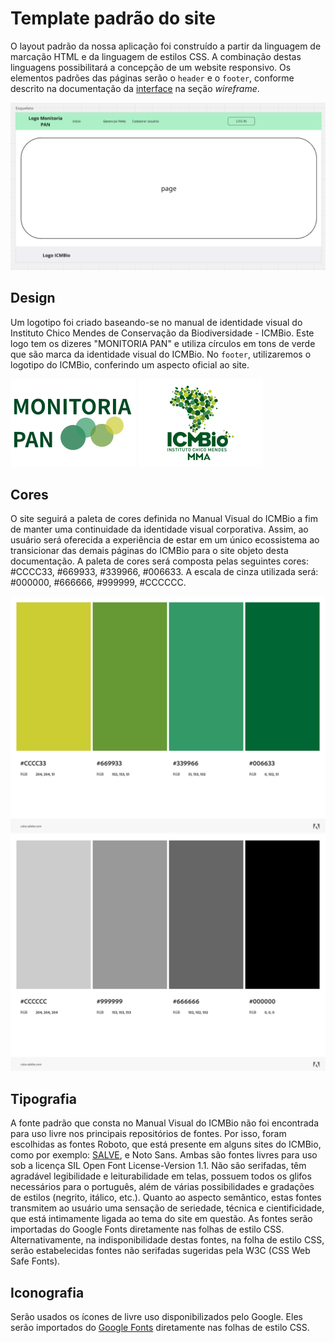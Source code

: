 # Template padrão do site

O layout padrão da nossa aplicação foi construído a partir da linguagem de marcação HTML e da linguagem de estilos CSS. A combinação destas linguagens possibilitará a concepção de um website responsivo. Os elementos padrões das páginas serão o `header` e o `footer`, conforme descrito na documentação da [interface](./interface.md#wireframes) na seção *wireframe*.

![esqueleto](img/esqueleto.png)

## Design

Um logotipo foi criado baseando-se no manual de identidade visual do Instituto Chico Mendes de Conservação da Biodiversidade - ICMBio. Este logo tem os dizeres "MONITORIA PAN" e utiliza círculos em tons de verde que são marca da identidade visual do ICMBio. No `footer`, utilizaremos o logotipo do ICMBio, conferindo um aspecto oficial ao site.

![Logo-monitoria-pan](./img/logo-monitoria-pan/logo-monitoria-pan-pq.webp) ![logo-icmbio](./img/logo-icmbio/jpg/Logo_ICMBio_2011_Colorida-pq.png)


## Cores

O site seguirá a paleta de cores definida no Manual Visual do ICMBio a fim de manter uma continuidade da identidade visual corporativa. Assim, ao usuário será oferecida a experiência de estar em um único ecossistema ao transicionar das demais páginas do ICMBio para o site objeto desta documentação. A paleta de cores será composta pelas seguintes cores: #CCCC33, #669933, #339966, #006633. A escala de cinza utilizada será: #000000, #666666, #999999, #CCCCCC.

![Paleta de cores](./img/paleta-cores.jpeg)
![Paleta de cinza](./img/paleta-cinza.jpeg)

## Tipografia

A fonte padrão que consta no Manual Visual do ICMBio não foi encontrada para uso livre nos principais repositórios de fontes. Por isso, foram escolhidas as fontes Roboto, que está presente em alguns sites do ICMBio, como por exemplo: [SALVE](https://salve.icmbio.gov.br/#/), e Noto Sans. Ambas são fontes livres para uso sob a licença SIL Open Font License-Version 1.1. Não são serifadas, têm agradável legibilidade e leiturabilidade em telas, possuem todos os glifos necessários para o português, além de várias possibilidades e gradações de estilos (negrito, itálico, etc.). Quanto ao aspecto semântico, estas fontes transmitem ao usuário uma sensação de seriedade, técnica e cientificidade, que está intimamente ligada ao tema do site em questão. As fontes serão importadas do Google Fonts diretamente nas folhas de estilo CSS. Alternativamente, na indisponibilidade destas fontes, na folha de estilo CSS, serão estabelecidas fontes não serifadas sugeridas pela W3C (CSS Web Safe Fonts).


## Iconografia

Serão usados os ícones de livre uso disponibilizados pelo Google. Eles serão importados do [Google Fonts](https://fonts.google.com/icons) diretamente nas folhas de estilo CSS.